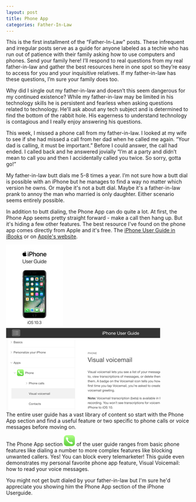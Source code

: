 ```yaml
---
layout: post
title: Phone App
categories: Father-In-Law
---
```


This is the first installment of the “Father-In-Law" posts. These infrequent and irregular posts serve as a guide for anyone labeled as a techie who has run out of patience with their family asking how to use computers and phones. Send your family here! I’ll respond to real questions from my real father-in-law and gather the best resources here in one spot so they’re easy to access for you and your inquisitive relatives. If my father-in-law has these questions, I’m sure your family does too.

Why did I single out my father-in-law and doesn’t this seem dangerous for my continued existence? While my father-in-law may be limited in his technology skills he is persistent and fearless when asking questions related to technology. He'll ask about any tech subject and is determined to find the bottom of the rabbit hole. His eagerness to understand technology is contagious and I really enjoy answering his questions.

This week, I missed a phone call from my father-in-law. I looked at my wife to see if she had missed a call from her dad when he called me again. “Your dad is calling, it must be important.” Before I could answer, the call had ended. I called back and he answered jovially “I’m at a party and didn’t mean to call you and then I accidentally called you twice. So sorry, gotta go!”

My father-in-law butt dials me 5-8 times a year. I’m not sure how a butt dial is possible with an iPhone but he manages to find a way no matter which version he owns. Or maybe it's not a butt dial. Maybe it's a father-in-law prank to annoy the man who married is only daughter. Either scenario seems entirely possible.

In addition to butt dialing, the Phone App can do quite a lot. At first, the Phone App seems pretty straight forward - make a call then hang up. But it's hiding a few other features. The best resource I've found on the phone app comes directly from Apple and it's free. The <a href="https://itunes.apple.com/us/book/iphone-user-guide-for-ios-10-3/id1134772174?mt=11" target="_blank">iPhone User Guide in iBooks</a> or on <a href="http://help.apple.com/iphone/10/#/iph3c99490e" target="_blank">Apple's website</a>.


<a href="https://itunes.apple.com/us/book/iphone-user-guide-for-ios-10-3/id1134772174?mt=11" target="_blank"><img class="center" src="/img/posts/225x225bb.jpg/" alt="iPhone Userguide in iBooks"></a>
<br/>
<a class="center" href="http://help.apple.com/iphone/10/#/iph3c99490e" target="_blank"><img class="center" src="/img/posts/userguide-225.png/" alt="iPhone Userguide on web"></a>
<br/>
The entire user guide has a vast library of content so start with the Phone App section and find a useful feature or two specific to phone calls or voice messages before moving on.

The Phone App section <img src="/img/posts/phone-icon.png"> of the user guide ranges from basic phone features like dialing a number to more complex features like blocking unwanted callers. Yes! You can block every telemarketer! This guide even demonstrates my personal favorite phone app feature, Visual Voicemail: how to read your voice messages.

You might not get butt dialed by your father-in-law but I'm sure he'd appreciate you showing him the Phone App section of the iPhone Userguide.